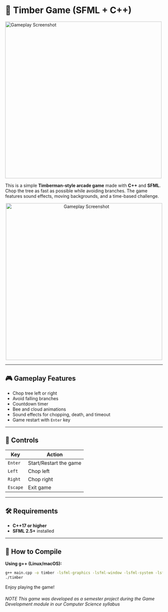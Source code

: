 
# 🌲 Timber Game (SFML + C++)
  <img src="Timber/Output/Timber1.png" alt="Gameplay Screenshot" style="width: 500px; max-width: 100%;" />

This is a simple **Timberman-style arcade game** made with **C++** and **SFML**. Chop the tree as fast as possible while avoiding branches. The game features sound effects, moving backgrounds, and a time-based challenge.


<p align="center">
  <img src="Timber/Output/Timber1.png" alt="Gameplay Screenshot" style="width: 500px; max-width: 100%;" />
</p>

---

## 🎮 Gameplay Features

- Chop tree left or right
- Avoid falling branches
- Countdown timer
- Bee and cloud animations
- Sound effects for chopping, death, and timeout
- Game restart with `Enter` key

---

## 🧪 Controls

| Key       | Action                         |
|-----------|--------------------------------|
| `Enter`   | Start/Restart the game         |
| `Left`    | Chop left                      |
| `Right`   | Chop right                     |
| `Escape`  | Exit game                      |

---

## 🛠 Requirements

- **C++17 or higher**
- **SFML 2.5+** installed

---

## 🚀 How to Compile

**Using g++ (Linux/macOS):**

```bash
g++ main.cpp -o timber -lsfml-graphics -lsfml-window -lsfml-system -lsfml-audio
./timber
```
Enjoy playing the game!
###### NOTE This game was developed as a semester project during the Game Development module in our Computer Science syllabus

